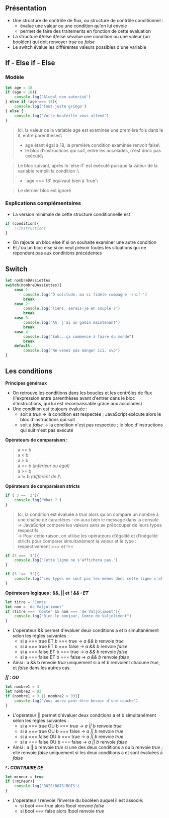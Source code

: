 ## Présentation
- Une structure de contrôle de flux, ou structure de contrôle conditionnel : 
    - évalue une valeur ou une condition qu'on lui envoie
    - permet de faire des traitements en fonction de cette évaluation
- La structure if/else if/else sévalue une condition ou une valeur (un booléen) qui doit renvoyer *true* ou *false*
- Le switch évalue les différentes valeurs possibles d'une variable
## If - Else if - Else
### Modèle
```javascript
let age = 18
if (age < 18){
    console.log('Alcool non autorisé')
} else if (age === 18){
    console.log('Tout juste gringo')
} else {
    console.log('Votre bouteille vous attend')
}
```
> Ici, la valeur de la variable age est examinée une première fois dans le if, entre parenthèses\
>  - age étant égal à 18, la première condition examinée renvoit false\
>  - le bloc d'instructions qui suit, entre les accolades, n'est donc pas exécuté\

> Le bloc suivant, après le 'else if' est exécuté puisque la valeur de la variable remplit la condition :\
> - 'age === 18' équivaut bien à 'true'\

> Le dernier bloc est ignoré
### Explications complémentaires
- La version minimale de cette structure conditionnelle est 
```javascript
if (condition){
    //instructions
}
```
- On rajoute un bloc else if si on souhaite examiner une autre condition
- Et / ou un bloc else si on veut prévoir toutes les situations qui ne répondent pas aux conditions précédentes


## Switch
```javascript
let nombreDAssiettes
switch(nombreDAssiettes){
    case 1:
        console.log('Ô solitude, ma si fidèle compagne -snif-')
        break
    case 2:
        console.log('Tiens, serais-je en couple ?')
        break
    case 3:
        console.log("Ah, j'ai un gamin maintenant")
        break
    case 4:
        console.log("Euh...ça commence à faire du monde")
        break
    default:
        console.log("Ne venez pas manger ici, svp")
}
```
## Les conditions

**Principes généraux**

- On retrouve les conditions dans les boucles et les contrôles de flux (l'expression entre parenthèses avant d'entrer dans le bloc d'instructions, qui lui est reconnaissable grâce aux accolades)
- Une condition est toujours évaluée :
    -  soit à *true* -> la condition est respectée ; JavaScript exécute alors le bloc d'instructions qui suit
    - soit à *false* -> la condition n'est pas respectée ; le bloc d'instructions qui suit n'est pas exécuté

**Opérateurs de comparaison :**
> a == b\
> a < b\
> a > b\
> a <= b *(inférieur ou égal)*\
> a >= b\
> a != b *(différent de )*\


**Opérateurs de comparaison stricts**
```javascript
if ( 3 == '3'){
    console.log('What ?')
}
```
> Ici, la condition est évaluée à *true* alors qu'on compare un nombre à une chaîne de caractères : on aura bien le message dans la console.\
> -> JavaScript compare les valeurs sans se préoccuper de leurs types respectifs.\
> -> Pour cette raison, on utilise les opérateurs d'égalité et d'inégalité stricts pour comparer simultanément la valeur et le type : respectivement === et !==
```javascript
if (3 === '3'){
    console.log("Cette ligne ne s'affichera pas.")
}
```
```javascript
if (3 !== '3'){
    console.log("Les types ne sont pas les mêmes donc cette ligne s'affichera.")
}
```
**Opérateurs logiques : &&, || et !**
***&& : ET***
```javascript
let titre = 'Comte'
let nom = 'de Valjolimont'
if (titre === 'Comte' && nom === 'de Valjolimont'){
    console.log("Bien le bonjour, Comte de Valjolimont")
}
```
- L'opérateur && permet d'évaluer deux conditions a et b simultanément selon les règles suivantes :
    - si a === true ET b === true -> *a && b* renvoie *true*
    - si a === true ET b === false -> *a && b* renvoie *false*
    - si a === false ET b === true -> *a && b* renvoie *false*
    - si a === false ET b === false -> *a && b* renvoie *false*
- Ainsi : a && b renvoie *true* uniquement si a et b renvoient chacune *true*, et *false* dans les autres cas.

***|| : OU***
```javascript
let nombre1 = 3
let nombre2 = 93
if (nombre1 < 3 || nombre2 > 93){
    console.log("Vous aurez peut-être besoin d'une couche")
}
```
- L'opérateur || permet d'évaluer deux conditions a et b simultanément selon les règles suivantes :
    - si a === true OU b === true -> *a || b* renvoie *true*
    - si a === true OU b === false -> *a || b* renvoie *true*
    - si a === false OU b === true -> *a || b* renvoie *true*
    - si a === false OU b === false -> *a || b* renvoie *false*
- Ainsi : a || b renvoie *true* si une des deux conditions a ou b renvoie *true* ; elle renvoie *false* uniquement si les deux conditions a et sont évaluées à *false*

***! : CONTRAIRE DE***
```javascript
let mineur = true
if (!mineur){
    console.log('BOIS!BOIS!BOIS!)
}
```
- L'opérateur ! renvoie l'inverse du booléen auquel il est associé:
    - si bool === true alors !bool renvoie *false*
    - si bool === false alors !bool renvoie *true*
